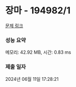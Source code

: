 # 장마 - 194982/1 

[문제 링크](https://level.goorm.io/exam/194982/%EC%9E%A5%EB%A7%88/quiz/1) 

### 성능 요약

메모리: 42.92 MB, 시간: 0.83 ms

### 제출 일자

2024년 06월 11일 17:28:21

